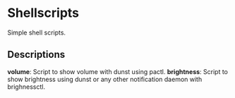 # Shellscripts

Simple shell scripts.

## Descriptions

**volume**: Script to show volume with dunst using pactl.
**brightness**: Script to show brightness using dunst or any other notification daemon with brighnessctl.
